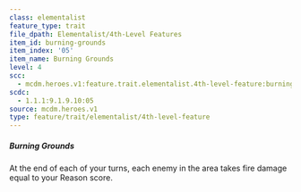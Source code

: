 ```yaml
---
class: elementalist
feature_type: trait
file_dpath: Elementalist/4th-Level Features
item_id: burning-grounds
item_index: '05'
item_name: Burning Grounds
level: 4
scc:
  - mcdm.heroes.v1:feature.trait.elementalist.4th-level-feature:burning-grounds
scdc:
  - 1.1.1:9.1.9.10:05
source: mcdm.heroes.v1
type: feature/trait/elementalist/4th-level-feature
---
```


##### Burning Grounds

At the end of each of your turns, each enemy in the area takes fire damage equal to your Reason score.
